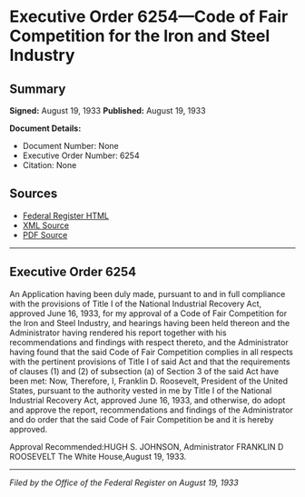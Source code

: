 # Executive Order 6254—Code of Fair Competition for the Iron and Steel Industry

## Summary

**Signed:** August 19, 1933
**Published:** August 19, 1933

**Document Details:**
- Document Number: None
- Executive Order Number: 6254
- Citation: None

## Sources
- [Federal Register HTML](https://www.presidency.ucsb.edu/documents/executive-order-6254-code-fair-competition-for-the-iron-and-steel-industry)
- [XML Source](None)
- [PDF Source](None)

---

## Executive Order 6254

An Application having been duly made, pursuant to and in full compliance with the provisions of Title I of the National Industrial Recovery Act, approved June 16, 1933, for my approval of a Code of Fair Competition for the Iron and Steel Industry, and hearings having been held thereon and the Administrator having rendered his report together with his recommendations and findings with respect thereto, and the Administrator having found that the said Code of Fair Competition complies in all respects with the pertinent provisions of Title I of said Act and that the requirements of clauses (1) and (2) of subsection (a) of Section 3 of the said Act have been met:
Now, Therefore, I, Franklin D. Roosevelt, President of the United States, pursuant to the authority vested in me by Title I of the National Industrial Recovery Act, approved June 16, 1933, and otherwise, do adopt and approve the report, recommendations and findings of the Administrator and do order that the said Code of Fair Competition be and it is hereby approved.

Approval Recommended:HUGH S. JOHNSON, Administrator
FRANKLIN D ROOSEVELT
The White House,August 19, 1933.

---

*Filed by the Office of the Federal Register on August 19, 1933*
